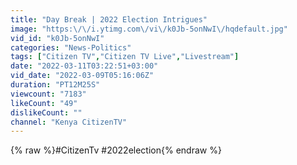 ```yaml
---
title: "Day Break | 2022 Election Intrigues"
image: "https:\/\/i.ytimg.com\/vi\/k0Jb-5onNwI\/hqdefault.jpg"
vid_id: "k0Jb-5onNwI"
categories: "News-Politics"
tags: ["Citizen TV","Citizen TV Live","Livestream"]
date: "2022-03-11T03:22:51+03:00"
vid_date: "2022-03-09T05:16:06Z"
duration: "PT12M25S"
viewcount: "7183"
likeCount: "49"
dislikeCount: ""
channel: "Kenya CitizenTV"
---
```

{% raw %}#CitizenTv #2022election{% endraw %}
